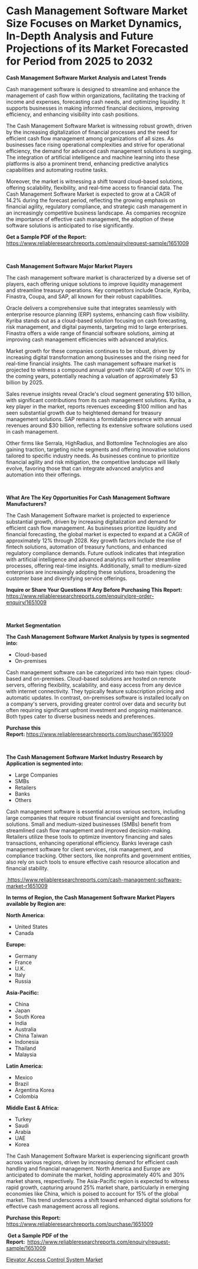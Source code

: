 <p><h1>Cash Management Software Market Size Focuses on Market Dynamics, In-Depth Analysis and Future Projections of its Market Forecasted for Period from 2025 to 2032</h1></p><p><strong>Cash Management Software Market Analysis and Latest Trends</strong></p>
<p><p>Cash management software is designed to streamline and enhance the management of cash flow within organizations, facilitating the tracking of income and expenses, forecasting cash needs, and optimizing liquidity. It supports businesses in making informed financial decisions, improving efficiency, and enhancing visibility into cash positions.</p><p>The Cash Management Software Market is witnessing robust growth, driven by the increasing digitalization of financial processes and the need for efficient cash flow management among organizations of all sizes. As businesses face rising operational complexities and strive for operational efficiency, the demand for advanced cash management solutions is surging. The integration of artificial intelligence and machine learning into these platforms is also a prominent trend, enhancing predictive analytics capabilities and automating routine tasks.</p><p>Moreover, the market is witnessing a shift toward cloud-based solutions, offering scalability, flexibility, and real-time access to financial data. The Cash Management Software Market is expected to grow at a CAGR of 14.2% during the forecast period, reflecting the growing emphasis on financial agility, regulatory compliance, and strategic cash management in an increasingly competitive business landscape. As companies recognize the importance of effective cash management, the adoption of these software solutions is anticipated to rise significantly.</p></p>
<p><strong>Get a Sample PDF of the Report:&nbsp;</strong> <a href="https://www.reliableresearchreports.com/enquiry/request-sample/1651009?utm_campaign=2200&utm_medium=2&utm_source=Github&utm_content=ia&utm_term=09032025&utm_id=cash-management-software">https://www.reliableresearchreports.com/enquiry/request-sample/1651009</a></p>
<p>&nbsp;</p>
<p><strong>Cash Management Software Major Market Players</strong></p>
<p><p>The cash management software market is characterized by a diverse set of players, each offering unique solutions to improve liquidity management and streamline treasury operations. Key competitors include Oracle, Kyriba, Finastra, Coupa, and SAP, all known for their robust capabilities.</p><p>Oracle delivers a comprehensive suite that integrates seamlessly with enterprise resource planning (ERP) systems, enhancing cash flow visibility. Kyriba stands out as a cloud-based solution focusing on cash forecasting, risk management, and digital payments, targeting mid to large enterprises. Finastra offers a wide range of financial software solutions, aiming at improving cash management efficiencies with advanced analytics.</p><p>Market growth for these companies continues to be robust, driven by increasing digital transformation among businesses and the rising need for real-time financial insights. The cash management software market is projected to witness a compound annual growth rate (CAGR) of over 10% in the coming years, potentially reaching a valuation of approximately $3 billion by 2025.</p><p>Sales revenue insights reveal Oracle's cloud segment generating $10 billion, with significant contributions from its cash management solutions. Kyriba, a key player in the market, reports revenues exceeding $100 million and has seen substantial growth due to heightened demand for treasury management solutions. SAP remains a formidable presence with annual revenues around $30 billion, reflecting its extensive software solutions used in cash management.</p><p>Other firms like Serrala, HighRadius, and Bottomline Technologies are also gaining traction, targeting niche segments and offering innovative solutions tailored to specific industry needs. As businesses continue to prioritize financial agility and risk mitigation, the competitive landscape will likely evolve, favoring those that can integrate advanced analytics and automation into their offerings.</p></p>
<p>&nbsp;</p>
<p><strong>What Are The Key Opportunities For Cash Management Software Manufacturers?</strong></p>
<p><p>The Cash Management Software market is projected to experience substantial growth, driven by increasing digitalization and demand for efficient cash flow management. As businesses prioritize liquidity and financial forecasting, the global market is expected to expand at a CAGR of approximately 12% through 2028. Key growth factors include the rise of fintech solutions, automation of treasury functions, and enhanced regulatory compliance demands. Future outlook indicates that integration with artificial intelligence and advanced analytics will further streamline processes, offering real-time insights. Additionally, small to medium-sized enterprises are increasingly adopting these solutions, broadening the customer base and diversifying service offerings.</p></p>
<p><strong>Inquire or Share Your Questions If Any Before Purchasing This Report:</strong> <a href="https://www.reliableresearchreports.com/enquiry/pre-order-enquiry/1651009?utm_campaign=2200&utm_medium=2&utm_source=Github&utm_content=ia&utm_term=09032025&utm_id=cash-management-software">https://www.reliableresearchreports.com/enquiry/pre-order-enquiry/1651009</a></p>
<p>&nbsp;</p>
<p><strong>Market Segmentation</strong></p>
<p><strong>The Cash Management Software Market Analysis by types is segmented into:</strong></p>
<p><ul><li>Cloud-based</li><li>On-premises</li></ul></p>
<p><p>Cash management software can be categorized into two main types: cloud-based and on-premises. Cloud-based solutions are hosted on remote servers, offering flexibility, scalability, and easy access from any device with internet connectivity. They typically feature subscription pricing and automatic updates. In contrast, on-premises software is installed locally on a company's servers, providing greater control over data and security but often requiring significant upfront investment and ongoing maintenance. Both types cater to diverse business needs and preferences.</p></p>
<p><strong>Purchase this Report:&nbsp;</strong><a href="https://www.reliableresearchreports.com/purchase/1651009?utm_campaign=2200&utm_medium=2&utm_source=Github&utm_content=ia&utm_term=09032025&utm_id=cash-management-software">https://www.reliableresearchreports.com/purchase/1651009</a></p>
<p>&nbsp;</p>
<p><strong>The Cash Management Software Market Industry Research by Application is segmented into:</strong></p>
<p><ul><li>Large Companies</li><li>SMBs</li><li>Retailers</li><li>Banks</li><li>Others</li></ul></p>
<p><p>Cash management software is essential across various sectors, including large companies that require robust financial oversight and forecasting solutions. Small and medium-sized businesses (SMBs) benefit from streamlined cash flow management and improved decision-making. Retailers utilize these tools to optimize inventory financing and sales transactions, enhancing operational efficiency. Banks leverage cash management software for client services, risk management, and compliance tracking. Other sectors, like nonprofits and government entities, also rely on such tools to ensure effective cash resource allocation and financial stability.</p></p>
<p><a href="https://www.reliableresearchreports.com/cash-management-software-market-r1651009?utm_campaign=2200&utm_medium=2&utm_source=Github&utm_content=ia&utm_term=09032025&utm_id=cash-management-software">&nbsp;https://www.reliableresearchreports.com/cash-management-software-market-r1651009</a></p>
<p><strong>In terms of Region, the Cash Management Software Market Players available by Region are:</strong></p>
<p>
    <p> <strong> North America: </strong>
        <ul>
            <li>United States</li>
            <li>Canada</li>
        </ul>
        </p> 
    <p> <strong> Europe: </strong>
        <ul>
            <li>Germany</li>
            <li>France</li>
            <li>U.K.</li>
            <li>Italy</li>
            <li>Russia</li>
        </ul>
        </p> 
    <p> <strong> Asia-Pacific: </strong>
        <ul>
            <li>China</li>
            <li>Japan</li>
            <li>South Korea</li>
            <li>India</li>
            <li>Australia</li>
            <li>China Taiwan</li>
            <li>Indonesia</li>
            <li>Thailand</li>
            <li>Malaysia</li>
        </ul>
        </p> 
    <p> <strong> Latin America: </strong>
        <ul>
            <li>Mexico</li>
            <li>Brazil</li>
            <li>Argentina Korea</li>
            <li>Colombia</li>
        </ul>
        </p> 
    <p> <strong> Middle East & Africa: </strong>
        <ul>
            <li>Turkey</li>
            <li>Saudi</li>
            <li>Arabia</li>
            <li>UAE</li>
            <li>Korea</li>
        </ul>
    </p>
    </p>
<p><p>The Cash Management Software Market is experiencing significant growth across various regions, driven by increasing demand for efficient cash handling and financial management. North America and Europe are anticipated to dominate the market, holding approximately 40% and 30% market shares, respectively. The Asia-Pacific region is expected to witness rapid growth, capturing around 25% market share, particularly in emerging economies like China, which is poised to account for 15% of the global market. This trend underscores a shift toward enhanced digital solutions for effective cash management across all regions.</p></p>
<p><strong>Purchase this Report: </strong><a href="https://www.reliableresearchreports.com/purchase/1651009?utm_campaign=2200&utm_medium=2&utm_source=Github&utm_content=ia&utm_term=09032025&utm_id=cash-management-software">https://www.reliableresearchreports.com/purchase/1651009</a></p>
<p>&nbsp;<strong>Get a Sample PDF of the Report:&nbsp;&nbsp;</strong><a href="https://www.reliableresearchreports.com/enquiry/request-sample/1651009?utm_campaign=2200&utm_medium=2&utm_source=Github&utm_content=ia&utm_term=09032025&utm_id=cash-management-software">https://www.reliableresearchreports.com/enquiry/request-sample/1651009</a></p>
<p><strong></strong></p>
<p><p><a href="https://github.com/rahu1506/Market-Research-Report-List-6/blob/main/elevator-access-control-system-market.md?utm_campaign=2200&utm_medium=2&utm_source=Github&utm_content=ia&utm_term=09032025&utm_id=cash-management-software">Elevator Access Control System Market</a></p></p>